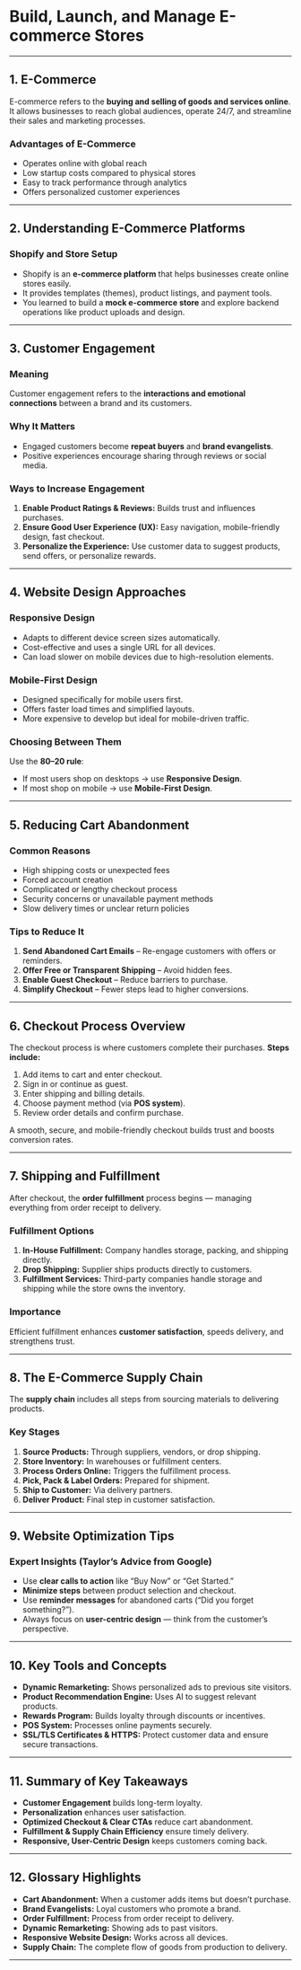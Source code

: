 # **Build, Launch, and Manage E-commerce Stores**

---

## **1. E-Commerce**

E-commerce refers to the **buying and selling of goods and services online**. It allows businesses to reach global audiences, operate 24/7, and streamline their sales and marketing processes.

### **Advantages of E-Commerce**

* Operates online with global reach
* Low startup costs compared to physical stores
* Easy to track performance through analytics
* Offers personalized customer experiences

---

## **2. Understanding E-Commerce Platforms**

### **Shopify and Store Setup**

* Shopify is an **e-commerce platform** that helps businesses create online stores easily.
* It provides templates (themes), product listings, and payment tools.
* You learned to build a **mock e-commerce store** and explore backend operations like product uploads and design.

---

## **3. Customer Engagement**

### **Meaning**

Customer engagement refers to the **interactions and emotional connections** between a brand and its customers.

### **Why It Matters**

* Engaged customers become **repeat buyers** and **brand evangelists**.
* Positive experiences encourage sharing through reviews or social media.

### **Ways to Increase Engagement**

1. **Enable Product Ratings & Reviews:** Builds trust and influences purchases.
2. **Ensure Good User Experience (UX):** Easy navigation, mobile-friendly design, fast checkout.
3. **Personalize the Experience:** Use customer data to suggest products, send offers, or personalize rewards.

---

## **4. Website Design Approaches**

### **Responsive Design**

* Adapts to different device screen sizes automatically.
* Cost-effective and uses a single URL for all devices.
* Can load slower on mobile devices due to high-resolution elements.

### **Mobile-First Design**

* Designed specifically for mobile users first.
* Offers faster load times and simplified layouts.
* More expensive to develop but ideal for mobile-driven traffic.

### **Choosing Between Them**

Use the **80–20 rule**:

* If most users shop on desktops → use **Responsive Design**.
* If most shop on mobile → use **Mobile-First Design**.

---

## **5. Reducing Cart Abandonment**

### **Common Reasons**

* High shipping costs or unexpected fees
* Forced account creation
* Complicated or lengthy checkout process
* Security concerns or unavailable payment methods
* Slow delivery times or unclear return policies

### **Tips to Reduce It**

1. **Send Abandoned Cart Emails** – Re-engage customers with offers or reminders.
2. **Offer Free or Transparent Shipping** – Avoid hidden fees.
3. **Enable Guest Checkout** – Reduce barriers to purchase.
4. **Simplify Checkout** – Fewer steps lead to higher conversions.

---

## **6. Checkout Process Overview**

The checkout process is where customers complete their purchases.
**Steps include:**

1. Add items to cart and enter checkout.
2. Sign in or continue as guest.
3. Enter shipping and billing details.
4. Choose payment method (via **POS system**).
5. Review order details and confirm purchase.

A smooth, secure, and mobile-friendly checkout builds trust and boosts conversion rates.

---

## **7. Shipping and Fulfillment**

After checkout, the **order fulfillment** process begins — managing everything from order receipt to delivery.

### **Fulfillment Options**

1. **In-House Fulfillment:** Company handles storage, packing, and shipping directly.
2. **Drop Shipping:** Supplier ships products directly to customers.
3. **Fulfillment Services:** Third-party companies handle storage and shipping while the store owns the inventory.

### **Importance**

Efficient fulfillment enhances **customer satisfaction**, speeds delivery, and strengthens trust.

---

## **8. The E-Commerce Supply Chain**

The **supply chain** includes all steps from sourcing materials to delivering products.

### **Key Stages**

1. **Source Products:** Through suppliers, vendors, or drop shipping.
2. **Store Inventory:** In warehouses or fulfillment centers.
3. **Process Orders Online:** Triggers the fulfillment process.
4. **Pick, Pack & Label Orders:** Prepared for shipment.
5. **Ship to Customer:** Via delivery partners.
6. **Deliver Product:** Final step in customer satisfaction.

---

## **9. Website Optimization Tips**

### **Expert Insights (Taylor’s Advice from Google)**

* Use **clear calls to action** like “Buy Now” or “Get Started.”
* **Minimize steps** between product selection and checkout.
* Use **reminder messages** for abandoned carts (“Did you forget something?”).
* Always focus on **user-centric design** — think from the customer’s perspective.

---

## **10. Key Tools and Concepts**

* **Dynamic Remarketing:** Shows personalized ads to previous site visitors.
* **Product Recommendation Engine:** Uses AI to suggest relevant products.
* **Rewards Program:** Builds loyalty through discounts or incentives.
* **POS System:** Processes online payments securely.
* **SSL/TLS Certificates & HTTPS:** Protect customer data and ensure secure transactions.

---

## **11. Summary of Key Takeaways**

* **Customer Engagement** builds long-term loyalty.
* **Personalization** enhances user satisfaction.
* **Optimized Checkout & Clear CTAs** reduce cart abandonment.
* **Fulfillment & Supply Chain Efficiency** ensure timely delivery.
* **Responsive, User-Centric Design** keeps customers coming back.

---

## **12. Glossary Highlights**

* **Cart Abandonment:** When a customer adds items but doesn’t purchase.
* **Brand Evangelists:** Loyal customers who promote a brand.
* **Order Fulfillment:** Process from order receipt to delivery.
* **Dynamic Remarketing:** Showing ads to past visitors.
* **Responsive Website Design:** Works across all devices.
* **Supply Chain:** The complete flow of goods from production to delivery.

---

